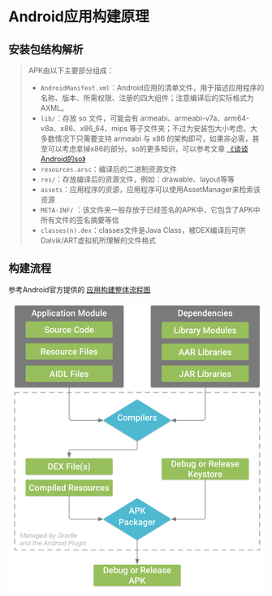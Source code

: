 # Android应用构建原理

## 安装包结构解析

> APK由以下主要部分组成：
>
> - `AndroidManifest.xml`：Android应用的清单文件，用于描述应用程序的名称、版本、所需权限、注册的四大组件；注意编译后的实际格式为AXML。
> - `lib/`：存放 so 文件，可能会有 armeabi、armeabi-v7a、arm64-v8a、x86、x86_64、mips 等子文件夹；不过为安装包大小考虑，大多数情况下只需要支持 armeabi 与 x86 的架构即可，如果非必需，甚至可以考虑拿掉x86的部分。so的更多知识，可以参考文章 [《谈谈Android的so》](http://allenfeng.com/2016/11/06/what-you-should-know-about-android-abi-and-so/)
> - `resources.arsc`：编译后的二进制资源文件
> - `res/`：存放编译后的资源文件，例如：drawable、layout等等
> - `assets`：应用程序的资源，应用程序可以使用AssetManager来检索该资源
> - `META-INF/` ：该文件夹一般存放于已经签名的APK中，它包含了APK中所有文件的签名摘要等信
> - `classes(n).dex`：classes文件是Java Class，被DEX编译后可供Dalvik/ART虚拟机所理解的文件格式



## 构建流程

参考Android官方提供的 [应用构建整体流程图](https://developer.android.com/studio/build)

![135](https://github.com/winfredzen/Android-Basic/blob/master/%E8%BF%9B%E9%98%B6/image/135.jpeg)

